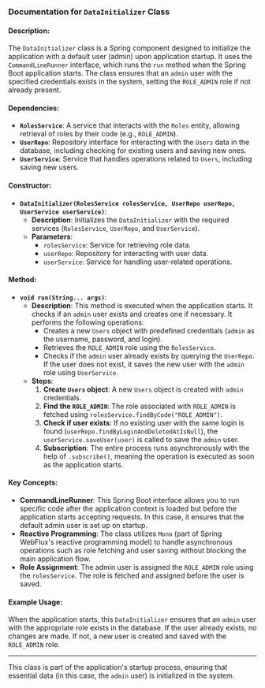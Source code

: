 ### Documentation for `DataInitializer` Class

#### **Description**:
The `DataInitializer` class is a Spring component designed to initialize the application with a default user (admin) upon application startup. It uses the `CommandLineRunner` interface, which runs the `run` method when the Spring Boot application starts. The class ensures that an `admin` user with the specified credentials exists in the system, setting the `ROLE_ADMIN` role if not already present.

#### **Dependencies**:
- **`RolesService`**: A service that interacts with the `Roles` entity, allowing retrieval of roles by their code (e.g., `ROLE_ADMIN`).
- **`UserRepo`**: Repository interface for interacting with the `Users` data in the database, including checking for existing users and saving new ones.
- **`UserService`**: Service that handles operations related to `Users`, including saving new users.

#### **Constructor**:
- **`DataInitializer(RolesService rolesService, UserRepo userRepo, UserService userService)`**:
    - **Description**: Initializes the `DataInitializer` with the required services (`RolesService`, `UserRepo`, and `UserService`).
    - **Parameters**:
        - `rolesService`: Service for retrieving role data.
        - `userRepo`: Repository for interacting with user data.
        - `userService`: Service for handling user-related operations.

#### **Method**:

- **`void run(String... args)`**:
    - **Description**: This method is executed when the application starts. It checks if an `admin` user exists and creates one if necessary. It performs the following operations:
        - Creates a new `Users` object with predefined credentials (`admin` as the username, password, and login).
        - Retrieves the `ROLE_ADMIN` role using the `RolesService`.
        - Checks if the `admin` user already exists by querying the `UserRepo`. If the user does not exist, it saves the new user with the `admin` role using `UserService`.
    - **Steps**:
        1. **Create `Users` object**: A new `Users` object is created with `admin` credentials.
        2. **Find the `ROLE_ADMIN`**: The role associated with `ROLE_ADMIN` is fetched using `rolesService.findByCode("ROLE_ADMIN")`.
        3. **Check if user exists**: If no existing user with the same login is found (`userRepo.findByLoginAndDeletedAtIsNull`), the `userService.saveUser(user)` is called to save the `admin` user.
        4. **Subscription**: The entire process runs asynchronously with the help of `.subscribe()`, meaning the operation is executed as soon as the application starts.

#### **Key Concepts**:
- **CommandLineRunner**: This Spring Boot interface allows you to run specific code after the application context is loaded but before the application starts accepting requests. In this case, it ensures that the default admin user is set up on startup.
- **Reactive Programming**: The class utilizes `Mono` (part of Spring WebFlux's reactive programming model) to handle asynchronous operations such as role fetching and user saving without blocking the main application flow.
- **Role Assignment**: The admin user is assigned the `ROLE_ADMIN` role using the `rolesService`. The role is fetched and assigned before the user is saved.

#### **Example Usage**:
When the application starts, this `DataInitializer` ensures that an `admin` user with the appropriate role exists in the database. If the user already exists, no changes are made. If not, a new user is created and saved with the `ROLE_ADMIN` role.

---

This class is part of the application's startup process, ensuring that essential data (in this case, the `admin` user) is initialized in the system.